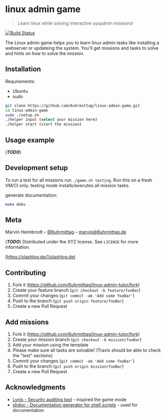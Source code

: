 # linux admin game
> Learn linux while solving interactive sysadmin missions!

[![Build Status](https://travis-ci.org/6uhrmittag/linux-admin-tutor.svg?branch=master)](https://travis-ci.org/6uhrmittag/linux-admin-tutor)

The Linux admin game helps you to learn linux admin tasks like installing a webserver or updateing the system.
You'll get missions and tasks to solve and hints on how to solve the mission. 

## Installation

Requirements:
- Ubuntu
- sudo

```sh
git clone https://github.com/6uhrmittag/linux-admin-game.git
cd linux-admin-game
sudo ./setup.sh
./helper input (select your mission here)
./helper start (start the mission)
```

## Usage example

(***TODO***) 

## Development setup

To run a test for all missions run `./game.sh testing`. 
Run this on a fresh VM/CI only. testing mode installs/executes all mission tasks.

generate documentation:
```sh
make doku
```

## Meta

Marvin Heimbrodt – [@6uhrmittag](https://twitter.com/6uhrmittag) – marvin@6uhrmittag.de

(***TODO***) Distributed under the XYZ license. See ``LICENSE`` for more information.

[https://slashlog.de/](slashlog.de)

## Contributing

1. Fork it (<https://github.com/6uhrmittag/linux-admin-tutor/fork>)
2. Create your feature branch (`git checkout -b feature/fooBar`)
3. Commit your changes (`git commit -am 'Add some fooBar'`)
4. Push to the branch (`git push origin feature/fooBar`)
5. Create a new Pull Request

## Add missions

1. Fork it (<https://github.com/6uhrmittag/linux-admin-tutor/fork>)
2. Create your mission branch (`git checkout -b mission/fooBar`)
3. Add your mission using the template
4. Please make sure all tasks are solvable! (Travis should be able to check the "test" sections)
5. Commit your changes (`git commit -am 'Add some fooBar'`)
6. Push to the branch (`git push origin mission/fooBar`)
7. Create a new Pull Request

## Acknowledgments

* [Lynis - Security auditing tool](https://github.com/CISOfy/lynis) - inspired the game mode
* [shdoc - Documentation generator for shell scripts](https://github.com/reconquest/shdoc) - used for documentation